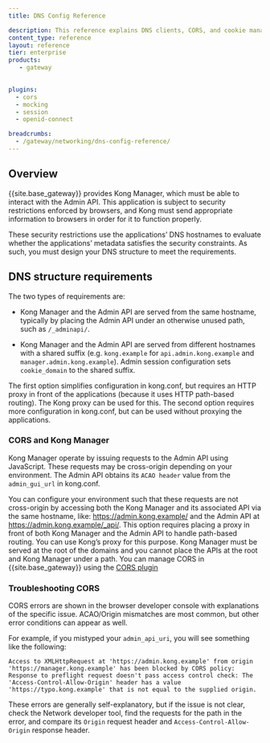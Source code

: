 ```yaml
---
title: DNS Config Reference

description: This reference explains DNS clients, CORS, and cookie management in {{site.base_gateway}}
content_type: reference
layout: reference
tier: enterprise
products:
   - gateway
   

plugins:
  - cors
  - mocking
  - session
  - openid-connect

breadcrumbs:
  - /gateway/networking/dns-config-reference/
---
```


## Overview 

{{site.base_gateway}} provides Kong Manager, which must be able to interact with the Admin API. This application is subject to security restrictions enforced by browsers, and Kong must send appropriate information to browsers in order for it to function properly.

These security restrictions use the applications’ DNS hostnames to evaluate whether the applications’ metadata satisfies the security constraints. As such, you must design your DNS structure to meet the requirements.


## DNS structure requirements

The two types of requirements are: 

* Kong Manager and the Admin API are served from the same hostname, typically by placing the Admin API under an otherwise unused path, such as `/_adminapi/`.

* Kong Manager and the Admin API are served from different hostnames with a shared suffix (e.g. `kong.example` for `api.admin.kong.example` and `manager.admin.kong.example`). Admin session configuration sets `cookie_domain` to the shared suffix.

The first option simplifies configuration in kong.conf, but requires an HTTP proxy in front of the applications (because it uses HTTP path-based routing). The Kong proxy can be used for this. The second option requires more configuration in kong.conf, but can be used without proxying the applications.


### CORS and Kong Manager


Kong Manager operate by issuing requests to the Admin API using JavaScript. These requests may be cross-origin depending on your environment. The Admin API obtains its `ACAO header` value from the `admin_gui_url` in kong.conf.

You can configure your environment such that these requests are not cross-origin by accessing both the Kong Manager and its associated API via the same hostname, like: https://admin.kong.example/ and the Admin API at https://admin.kong.example/_api/. This option requires placing a proxy in front of both Kong Manager and the Admin API to handle path-based routing. You can use Kong’s proxy for this purpose. Kong Manager must be served at the root of the domains and you cannot place the APIs at the root and Kong Manager under a path. You can manage CORS in {{site.base_gateway}} using the [CORS plugin](/plugins/cors)


### Troubleshooting CORS

CORS errors are shown in the browser developer console with
explanations of the specific issue. ACAO/Origin mismatches are most common, but
other error conditions can appear as well.

For example, if you mistyped your `admin_api_uri`, you will see something
like the following:

```
Access to XMLHttpRequest at 'https://admin.kong.example' from origin 'https://manager.kong.example' has been blocked by CORS policy: Response to preflight request doesn't pass access control check: The 'Access-Control-Allow-Origin' header has a value 'https://typo.kong.example' that is not equal to the supplied origin.
```

These errors are generally self-explanatory, but if the issue is not clear,
check the Network developer tool, find the requests for the path in the error,
and compare its `Origin` request header and `Access-Control-Allow-Origin`
response header.